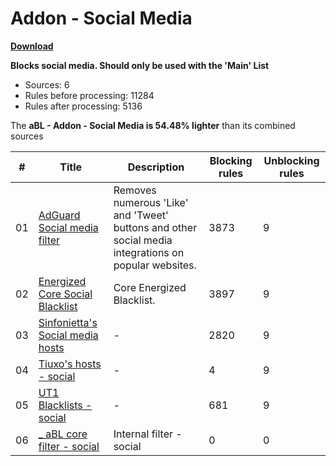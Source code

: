 # Addon - Social Media
**[Download](https://abl.arapurayil.com/filters/social.txt)**

**Blocks social media. Should only be used with the 'Main' List**

-   Sources: 6
-   Rules before processing: 11284
-   Rules after processing: 5136

The **aBL - Addon - Social Media is 54.48% lighter** than its combined sources

| #   | Title                                                                                                                        | Description                                                                                                | Blocking rules | Unblocking rules |
| --- | ---------------------------------------------------------------------------------------------------------------------------- | ---------------------------------------------------------------------------------------------------------- | -------------- | ---------------- |
| 01  | [AdGuard Social media filter](https://filters.adtidy.org/extension/chromium/filters/1.txt)                                   | Removes numerous 'Like' and 'Tweet' buttons and other social media integrations on popular websites.       | 3873           | 9                |
| 02  | [Energized Core Social Blacklist](https://raw.githubusercontent.com/AdroitAdorKhan/EnergizedProtection/master/core/social)   | Core Energized Blacklist.                                                                                  | 3897           | 9                |
| 03  | [Sinfonietta's Social media hosts](https://raw.githubusercontent.com/Sinfonietta/hostfiles/master/social-hosts)              | -                                                                                                          | 2820           | 9                |
| 04  | [Tiuxo's hosts - social](https://raw.githubusercontent.com/tiuxo/hosts/master/social)                                        | -                                                                                                          | 4              | 9                |
| 05  | [UT1 Blacklists - social](https://raw.githubusercontent.com/olbat/ut1-blacklists/master/blacklists/social_networks/domains)  | -                                                                                                          | 681            | 9                |
| 06  | [\_ aBL core filter - social](https://abl.arapurayil.com/core/social_filter.txt)                                             | Internal filter - social                                                                                   | 0              | 0                |

